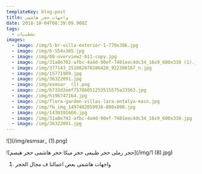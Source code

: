 ```yaml
---
templateKey: blog-post
title: واجهات حجر هاشمى
date: 2018-10-04T08:39:09.908Z
tags:
  - تشطيبات
images:
  - image: /img/5-br-villa-exterior-1-770x386.jpg
  - image: /img/6-554x365.jpg
  - image: /img/08-overview2-b11-copy.jpg
  - image: /img/31a8e702-afbc-4a4d-90ef-7401eec4dc34_16x9_600x338 (1).jpg
  - image: /img/377143_251082078286420_922308167_n.jpg
  - image: /img/15771989.jpg
  - image: /img/36322091.jpg
  - image: /img/esmsar_ (1).png
  - image: /img/b733d2eef75786051253515575a23563.jpg
  - image: /img/hi96747164.jpg
  - image: /img/flora-garden-villas-lara-antalya-main.jpg
  - image: /img/fb_img_1497482059938-800x800.jpg
  - image: /img/1430391666.jpg
  - image: /img/31a8e702-afbc-4a4d-90ef-7401eec4dc34_16x9_600x338.jpg
  - image: /img/36322091.jpg
---
```

![](/img/esmsar_ (1).png)

!\[حجر رملى  حجر طبيعى  حجر ميكا حجر هاشمى  حجر هيصم](/img/1 (8).jpg)

1. واجهات هاشمى  بعض اعمالنا ف مجال الحجر
